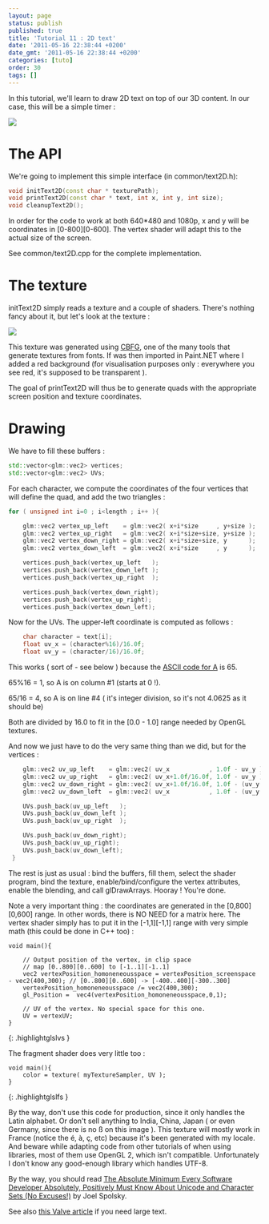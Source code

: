 ```yaml
---
layout: page
status: publish
published: true
title: 'Tutorial 11 : 2D text'
date: '2011-05-16 22:38:44 +0200'
date_gmt: '2011-05-16 22:38:44 +0200'
categories: [tuto]
order: 30
tags: []
---
```


In this tutorial, we'll learn to draw 2D text on top of our 3D content. In our case, this will be a simple timer :

![]({{site.baseurl}}/assets/images/tuto-11-2d-text/clock.png)


# The API

We're going to implement this simple interface (in common/text2D.h):

``` cpp
void initText2D(const char * texturePath);
void printText2D(const char * text, int x, int y, int size);
void cleanupText2D();
```

In order for the code to work at both 640*480 and 1080p, x and y will be coordinates in [0-800][0-600]. The vertex shader will adapt this to the actual size of the screen.

See common/text2D.cpp for the complete implementation.

# The texture

initText2D simply reads a texture and a couple of shaders. There's nothing fancy about it, but let's look at the texture :

![]({{site.baseurl}}/assets/images/tuto-11-2d-text/fontalpha.png)


This texture was generated using [CBFG](http://www.codehead.co.uk/cbfg/), one of the many tools that generate textures from fonts. If was then imported in Paint.NET where I added a red background (for visualisation purposes only : everywhere you see red, it's supposed to be transparent ).

The goal of printText2D will thus be to generate quads with the appropriate screen position and texture coordinates.

# Drawing

We have to fill these buffers :

``` cpp
std::vector<glm::vec2> vertices;
std::vector<glm::vec2> UVs;
```

For each character, we compute the coordinates of the four vertices that will define the quad, and add the two triangles :

``` cpp
for ( unsigned int i=0 ; i<length ; i++ ){

    glm::vec2 vertex_up_left    = glm::vec2( x+i*size     , y+size );
    glm::vec2 vertex_up_right   = glm::vec2( x+i*size+size, y+size );
    glm::vec2 vertex_down_right = glm::vec2( x+i*size+size, y      );
    glm::vec2 vertex_down_left  = glm::vec2( x+i*size     , y      );

    vertices.push_back(vertex_up_left   );
    vertices.push_back(vertex_down_left );
    vertices.push_back(vertex_up_right  );

    vertices.push_back(vertex_down_right);
    vertices.push_back(vertex_up_right);
    vertices.push_back(vertex_down_left);
```

Now for the UVs. The upper-left coordinate is computed as follows :

``` cpp
    char character = text[i];
    float uv_x = (character%16)/16.0f;
    float uv_y = (character/16)/16.0f;
```

This works ( sort of - see below ) because the [ASCII code for A](http://www.asciitable.com/) is 65.

65%16 = 1, so A is on column #1 (starts at 0 !).

65/16 = 4, so A is on line #4 ( it's integer division, so it's not 4.0625 as it should be)

Both are divided by 16.0 to fit in the [0.0 - 1.0] range needed by OpenGL textures.

And now we just have to do the very same thing than we did, but for the vertices :

``` cpp
    glm::vec2 uv_up_left    = glm::vec2( uv_x           , 1.0f - uv_y );
    glm::vec2 uv_up_right   = glm::vec2( uv_x+1.0f/16.0f, 1.0f - uv_y );
    glm::vec2 uv_down_right = glm::vec2( uv_x+1.0f/16.0f, 1.0f - (uv_y + 1.0f/16.0f) );
    glm::vec2 uv_down_left  = glm::vec2( uv_x           , 1.0f - (uv_y + 1.0f/16.0f) );

    UVs.push_back(uv_up_left   );
    UVs.push_back(uv_down_left );
    UVs.push_back(uv_up_right  );

    UVs.push_back(uv_down_right);
    UVs.push_back(uv_up_right);
    UVs.push_back(uv_down_left);
 }
```

The rest is just as usual : bind the buffers, fill them, select the shader program, bind the texture, enable/bind/configure the vertex attributes, enable the blending, and call glDrawArrays. Hooray ! You're done.

Note a very important thing : the coordinates are generated in the [0,800][0,600] range. In other words, there is NO NEED for a matrix here. The vertex shader simply has to put it in the [-1,1][-1,1] range with very simple math (this could be done in C++ too) :

``` glsls
void main(){

    // Output position of the vertex, in clip space
    // map [0..800][0..600] to [-1..1][-1..1]
    vec2 vertexPosition_homoneneousspace = vertexPosition_screenspace - vec2(400,300); // [0..800][0..600] -> [-400..400][-300..300]
    vertexPosition_homoneneousspace /= vec2(400,300);
    gl_Position =  vec4(vertexPosition_homoneneousspace,0,1);

    // UV of the vertex. No special space for this one.
    UV = vertexUV;
}
```
{: .highlightglslvs }

The fragment shader does very little too :

``` glsls
void main(){
    color = texture( myTextureSampler, UV );
}
```
{: .highlightglslfs }

By the way, don't use this code for production, since it only handles the Latin alphabet. Or don't sell anything to India, China, Japan ( or even Germany, since there is no &szlig; on this image ). This texture will mostly work in France (notice the &eacute;, &agrave;, &ccedil;, etc) because it's been generated with my locale. And beware while adapting code from other tutorials of when using libraries, most of them use OpenGL 2, which isn't compatible. Unfortunately I don't know any good-enough library which handles UTF-8.

By the way, you should read [The Absolute Minimum Every Software Developer Absolutely, Positively Must Know About Unicode and Character Sets (No Excuses!)](http://www.joelonsoftware.com/articles/Unicode.html) by Joel Spolsky.

See also [this Valve article](http://www.valvesoftware.com/publications/2007/SIGGRAPH2007_AlphaTestedMagnification.pdf) if you need large text.
